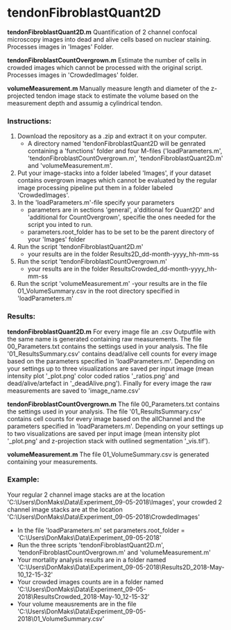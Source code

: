 # tendonFibroblastQuant2D
__tendonFibroblastQuant2D.m__
Quantification of 2 channel confocal microscopy images into dead and alive cells based on nuclear staining. Processes images in 'Images' Folder.

__tendonFibroblastCountOvergrown.m__
Estimate the number of cells in crowded images which cannot be processed with the original script. Processes images in 'CrowdedImages' folder.

__volumeMeasurement.m__
Manually measure length and diameter of the z-projected tendon image stack to estimate the volume based on the measurement depth and assumig a cylindrical tendon.

### Instructions:
1. Download the repository as a .zip and extract it on your computer. 
   - A directory named 'tendonFibroblastQuant2D will be genrated containing a 'functions' folder and four M-files ('loadParameters.m',          'tendonFibroblastCountOvergrown.m', 'tendonFibroblastQuant2D.m' and 'volumeMeasurement.m'.
2. Put your image-stacks into a folder labeled 'Images', if your dataset contains overgrown images which cannot be evaluated by the regular image processing pipeline put them in a folder labeled 'CrowdedImages'.
3. In the 'loadParameters.m'-file specify your parameters
   - parameters are in sections 'general', a'dditional for Quant2D' and 'additional for CountOvergrown', specifie the ones needed for the script you inted to run.
   - parameters.root_folder has to be set to be the parent directory of your 'Images' folder
3. Run the script 'tendonFibroblastQuant2D.m'
   - your results are in the folder Results2D_dd-month-yyyy_hh-mm-ss
4. Run the script 'tendonFibroblastCountOvergrown.m'
   - your results are in the folder ResultsCrowded_dd-month-yyyy_hh-mm-ss
5. Run the script 'volumeMeasurement.m'
   -your results are in the file 01_VolumeSummary.csv in the root directory specified in 'loadParameters.m'

### Results:
__tendonFibroblastQuant2D.m__ For every image file an .csv Outputfile with the same name is generated containing raw measurements. The file 00_Parameters.txt contains the settings used in your analysis. The file '01_ResultsSummary.csv' contains dead/alive cell counts for every image based on the parameters specified in 'loadParameters.m'. Depending on your settings up to three visualizations are saved per input image (mean intensity plot '_plot.png' color coded ratios '_ratios.png' and dead/alive/artefact in '_deadAlive.png').  Finally for every image the raw measurements are saved to 'image_name.csv'

__tendonFibroblastCountOvergrown.m__ The file 00_Parameters.txt contains the settings used in your analysis. The file '01_ResultsSummary.csv' contains cell counts for every image based on the allChannel and the parameters specified in 'loadParameters.m'. Depending on your settings up to two visualizations are saved per input image (mean intensity plot '_plot.png' and z-projection stack with outlined segmentation '_vis.tif').

__volumeMeasurement.m__ The file 01_VolumeSummary.csv is generated containing your measurements.

### Example:
Your regular 2 channel image stacks are at the location 'C:\Users\DonMaks\Data\Experiment_09-05-2018\Images', your crowded 2 channel image stacks are at the location 'C:\Users\DonMaks\Data\Experiment_09-05-2018\CrowdedImages'
- In the file 'loadParameters.m' set parameters.root_folder = 'C:\Users\DonMaks\Data\Experiment_09-05-2018\'
- Run the three scripts 'tendonFibroblastQuant2D.m', 'tendonFibroblastCountOvergrown.m' and  'volumeMeasurement.m'
- Your mortality analysis results are in a folder named 'C:\Users\DonMaks\Data\Experiment_09-05-2018\Results2D_2018-May-10_12-15-32'
- Your crowded images counts are in a folder named 'C:\Users\DonMaks\Data\Experiment_09-05-2018\ResultsCrowded_2018-May-10_12-15-32'
- Your volume meausrements are in the file 'C:\Users\DonMaks\Data\Experiment_09-05-2018\01_VolumeSummary.csv'
